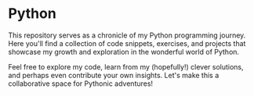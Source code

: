 # Python

This repository serves as a chronicle of my Python programming journey.  Here you'll find a collection of code snippets, exercises, and projects that showcase my growth and exploration in the wonderful world of Python.

Feel free to explore my code, learn from my (hopefully!) clever solutions, and perhaps even contribute your own insights. Let's make this a collaborative space for Pythonic adventures!